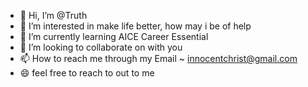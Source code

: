 - 👋 Hi, I’m @Truth
- 👀 I’m interested in make life better, how may i be of help
- 🌱 I’m currently learning AICE Career Essential 
- 💞️ I’m looking to collaborate on with you
- 📫 How to reach me through my Email ~ innocentchrist@gmail.com
- 😄 feel free to reach to out to me 

<!---
Truth008/Truth008 is a ✨ special ✨ repository because its `README.md` (this file) appears on your GitHub profile.
You can click the Preview link to take a look at your changes.
--->
